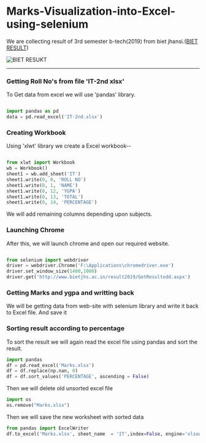 # Marks-Visualization-into-Excel-using-selenium


We are collecting result of 3rd semester b-tech(2019) from biet jhansi.([BIET RESULT](http://www.bietjhs.ac.in/result2019/GetResultodd.aspx))

![BIET RESUKT](Images/bietresult.png "BIET RESULT")

<hr>

### Getting Roll No's from file 'IT-2nd xlsx'

To Get data from excel we will use 'pandas' library.

```python

import pandas as pd
data = pd.read_excel('IT-2nd.xlsx')
```


### Creating Workbook
Using 'xlwt' library we create a Excel workbook--

```python

from xlwt import Workbook 
wb = Workbook() 
sheet1 = wb.add_sheet('IT') 
sheet1.write(0, 0, 'ROLL NO') 
sheet1.write(0, 1, 'NAME') 
sheet1.write(0, 12, 'YGPA') 
sheet1.write(0, 13, 'TOTAL') 
sheet1.write(0, 14, 'PERCENTAGE') 

```
We will add remaining columns depending upon subjects.

### Launching Chrome

After this, we will launch chrome and open our required website.

```python

from selenium import webdriver
driver = webdriver.Chrome('F:\Applications\chromedriver.exe')
driver.set_window_size(1400,1000)
driver.get('http://www.bietjhs.ac.in/result2019/GetResultodd.aspx')
```

### Getting Marks and ygpa and writting back
We will be getting data from web-site with selenium library and write it back to Excel file. And save it

### Sorting result according to percentage
To sort the result we will again read the excel file using pandas and sort the result.
```python
import pandas
df = pd.read_excel('Marks.xlsx')
df = df.replace(np.nan, 0)
df = df.sort_values('PERCENTAGE', ascending = False)
```

Then we will delete old unsorted excel file
```python
import os
os.remove("Marks.xlsx")
```

Then we will save the new worksheet with sorted data
```python
from pandas import ExcelWriter
df.to_excel('Marks.xlsx', sheet_name  = 'IT',index=False, engine='xlsxwriter')  
```
